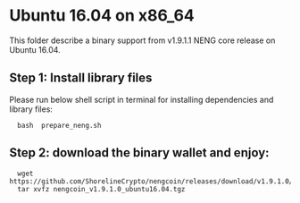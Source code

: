# Ubuntu 16.04 on x86_64

This folder describe a binary support from v1.9.1.1 NENG core release on Ubuntu 16.04.

## Step 1: Install library files
Please run below shell script in terminal for installing dependencies and library files:
```
  bash  prepare_neng.sh
```

## Step 2: download the binary wallet and enjoy:
```
  wget https://github.com/ShorelineCrypto/nengcoin/releases/download/v1.9.1.0/nengcoin_v1.9.1.0_ubuntu16.04.tgz
  tar xvfz nengcoin_v1.9.1.0_ubuntu16.04.tgz
```
